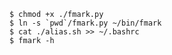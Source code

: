     $ chmod +x ./fmark.py
    $ ln -s `pwd`/fmark.py ~/bin/fmark
    $ cat ./alias.sh >> ~/.bashrc
    $ fmark -h
